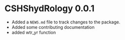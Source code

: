 # CSHShydRology 0.0.1

* Added a `NEWS.md` file to track changes to the package.
* Added some contributing documentation
* added wtr_yr function



